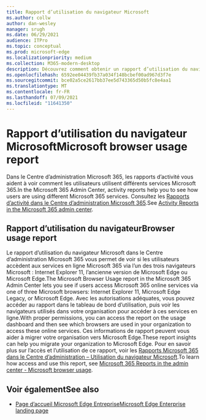 ```yaml
---
title: Rapport d’utilisation du navigateur Microsoft
ms.author: collw
author: dan-wesley
manager: srugh
ms.date: 06/29/2021
audience: ITPro
ms.topic: conceptual
ms.prod: microsoft-edge
ms.localizationpriority: medium
ms.collection: M365-modern-desktop
description: Découvrez comment obtenir un rapport d’utilisation du navigateur pour votre organisation.
ms.openlocfilehash: 6592ee04439fb37a034f148bcbef00ad967d3f7e
ms.sourcegitcommit: bce02a5ce2617bb37ee5d743365d50b5fc8e4aa1
ms.translationtype: MT
ms.contentlocale: fr-FR
ms.lasthandoff: 07/09/2021
ms.locfileid: "11641350"
---
```

# <a name="microsoft-browser-usage-report"></a><span data-ttu-id="669f0-103">Rapport d’utilisation du navigateur Microsoft</span><span class="sxs-lookup"><span data-stu-id="669f0-103">Microsoft browser usage report</span></span>

<span data-ttu-id="669f0-104">Dans le Centre d’administration Microsoft 365, les rapports d’activité vous aident à voir comment les utilisateurs utilisent différents services Microsoft 365.</span><span class="sxs-lookup"><span data-stu-id="669f0-104">In the Microsoft 365 Admin Center, activity reports help you to see how users are using different Microsoft 365 services.</span></span> <span data-ttu-id="669f0-105">Consultez les [Rapports d’activité dans le Centre d’administration Microsoft 365](/microsoft-365/admin/activity-reports/activity-reports?view=o365-worldwide).</span><span class="sxs-lookup"><span data-stu-id="669f0-105">See [Activity Reports in the Microsoft 365 admin center](/microsoft-365/admin/activity-reports/activity-reports?view=o365-worldwide).</span></span>

## <a name="browser-usage-report"></a><span data-ttu-id="669f0-106">Rapport d’utilisation du navigateur</span><span class="sxs-lookup"><span data-stu-id="669f0-106">Browser usage report</span></span>

<span data-ttu-id="669f0-107">Le rapport d’utilisation du navigateur Microsoft dans le Centre d’administration Microsoft 365 vous permet de voir si les utilisateurs accèdent aux services en ligne Microsoft 365 via l’un des trois navigateurs Microsoft : Internet Explorer 11, l’ancienne version de Microsoft Edge ou Microsoft Edge.</span><span class="sxs-lookup"><span data-stu-id="669f0-107">The Microsoft Browser Usage report in the Microsoft 365 Admin Center lets you see if users access Microsoft 365 online services via one of three Microsoft browsers: Internet Explorer 11, Microsoft Edge Legacy, or Microsoft Edge.</span></span> <span data-ttu-id="669f0-108">Avec les autorisations adéquates, vous pouvez accéder au rapport dans le tableau de bord d’utilisation, puis voir les navigateurs utilisés dans votre organisation pour accéder à ces services en ligne.</span><span class="sxs-lookup"><span data-stu-id="669f0-108">With proper permissions, you can access the report on the usage dashboard and then see which browsers are used in your organization to access these online services.</span></span> <span data-ttu-id="669f0-109">Ces informations de rapport peuvent vous aider à migrer votre organisation vers Microsoft Edge.</span><span class="sxs-lookup"><span data-stu-id="669f0-109">These report insights can help you migrate your organization to Microsoft Edge.</span></span> <span data-ttu-id="669f0-110">Pour en savoir plus sur l’accès et l’utilisation de ce rapport, voir les [Rapports Microsoft 365 dans le Centre d’administration – Utilisation du navigateur Microsoft](/microsoft-365/admin/activity-reports/browser-usage-report?view=o365-worldwide).</span><span class="sxs-lookup"><span data-stu-id="669f0-110">To learn how access and use this report, see [Microsoft 365 Reports in the admin center - Microsoft browser usage](/microsoft-365/admin/activity-reports/browser-usage-report?view=o365-worldwide).</span></span>

## <a name="see-also"></a><span data-ttu-id="669f0-111">Voir également</span><span class="sxs-lookup"><span data-stu-id="669f0-111">See also</span></span>

- [<span data-ttu-id="669f0-112">Page d’accueil Microsoft Edge Entreprise</span><span class="sxs-lookup"><span data-stu-id="669f0-112">Microsoft Edge Enterprise landing page</span></span>](https://aka.ms/EdgeEnterprise)
